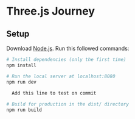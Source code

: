 # Three.js Journey

## Setup
Download [Node.js](https://nodejs.org/en/download/).
Run this followed commands:

``` bash
# Install dependencies (only the first time)
npm install

# Run the local server at localhost:8080
npm run dev
  
  Add this line to test on commit

# Build for production in the dist/ directory
npm run build
```
